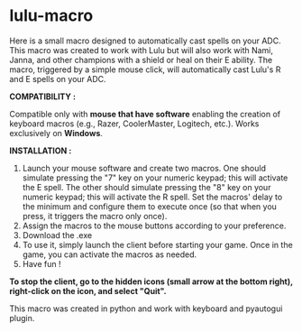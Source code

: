 # lulu-macro
Here is a small macro designed to automatically cast spells on your ADC. 
This macro was created to work with Lulu but will also work with Nami, Janna, and other champions with a shield or heal on their E ability. 
The macro, triggered by a simple mouse click, will automatically cast Lulu's R and E spells on your ADC. 

**COMPATIBILITY :**

Compatible only with **mouse that have software** enabling the creation of keyboard macros (e.g., Razer, CoolerMaster, Logitech, etc.).
Works exclusively on **Windows**.

**INSTALLATION :**

1. Launch your mouse software and create two macros. One should simulate pressing the "7" key on your numeric keypad; this will activate the E spell.
The other should simulate pressing the "8" key on your numeric keypad; this will activate the R spell.
Set the macros' delay to the minimum and configure them to execute once (so that when you press, it triggers the macro only once).
2. Assign the macros to the mouse buttons according to your preference.
3. Download the .exe
4. To use it, simply launch the client before starting your game. Once in the game, you can activate the macros as needed.
5. Have fun !

**To stop the client, go to the hidden icons (small arrow at the bottom right), right-click on the icon, and select "Quit".**

This macro was created in python and work with keyboard and pyautogui plugin. 
